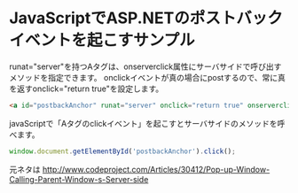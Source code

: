 ﻿# JavaScriptでASP.NETのポストバックイベントを起こすサンプル

runat="server"を持つAタグは、onserverclick属性にサーバサイドで呼び出すメソッドを指定できます。
onclickイベントが真の場合にpostするので、常に真を返すonclick="return true"を設定します。
```html
<a id="postbackAnchor" runat="server" onclick="return true" onserverclick="javascriptPosted"></a>
```

javaScriptで「Aタグのclickイベント」を起こすとサーバサイドのメソッドを呼べます。
```javascript
window.document.getElementById('postbackAnchor').click();
```

元ネタは http://www.codeproject.com/Articles/30412/Pop-up-Window-Calling-Parent-Window-s-Server-side

